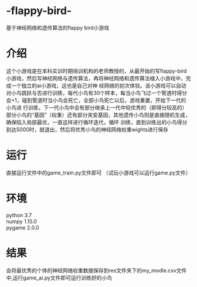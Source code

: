 # -flappy-bird-
基于神经网络和遗传算法的flappy bird小游戏

# 介绍
这个小游戏是在本科实训时期培训机构的老师教授的，从最开始的写flappy-bird小游戏，然后写神经网络与遗传算法，再将神经网络和遗传算法植入小游戏中，完成一个独立的ai小游戏，这也是自己对神
经网络的初次体验。该小游戏可以自动对小鸟跳跃与否进行训练，每代小鸟有30个样本，每当小鸟飞过一个管道时得分会+1，碰到管道时当小鸟会死亡，全部小鸟死亡以后，游戏重置，开始下一代的小鸟进
行训练，下一代小鸟中会有部分继承上一代中较优秀的（即得分较高的）部分小鸟的“基因”（权重）还有部分突变基因，其他遗传小鸟则是直接随机生成，确保陷入局部最优，一直这样进行循环迭代，循环
训练，直到训练出的小鸟得分到达5000时，就退出，然后将优秀小鸟的神经网络权重wights进行保存

# 运行
直接运行文件中的game_train.py文件即可
（试玩小游戏可以运行game.py文件）

# 环境
python 3.7  
numpy 1.15.0  
pygame 2.0.0


# 结果
会将最优秀的个体的神经网络权重数据保存到res文件夹下的my_modle.csv文件中,运行game_ai.py文件即可运行训练好的小鸟
